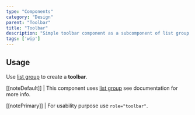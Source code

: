 ```yaml
---
type: "Components"
category: "Design"
parent: "Toolbar"
title: "Toolbar"
description: "Simple toolbar component as a subcomponent of list group."
tags: ['wip']
---
```


## Usage

Use [list group](/components/list-group) to create a **toolbar**.

[[noteDefault]]
| This component uses [list group](/components/list-group) see documentation for more info.

[[notePrimary]]
| For usability purpose use `role="toolbar"`.

<demo>
  <demoinline src="demos/components/toolbar/usage">
  </demoinline>
</demo>
